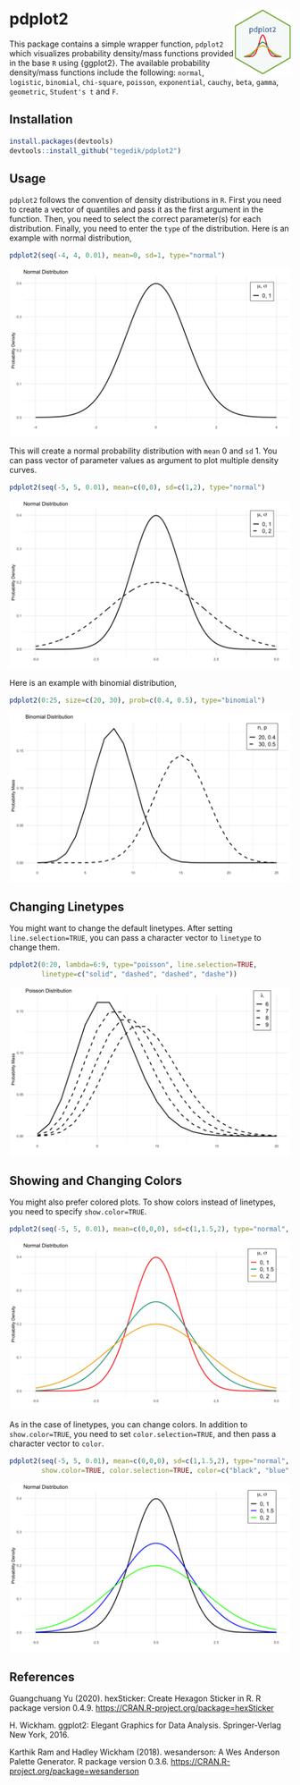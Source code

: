 # pdplot2 <img src="man/figures/logo.png" align="right" width="100" />

This package contains a simple wrapper function, `pdplot2` which visualizes probability density/mass functions provided in the base `R` using {ggplot2}. The available probability density/mass functions include the following: `normal`, `logistic`, `binomial`, `chi-square`, `poisson`, `exponential`, `cauchy`, `beta`, `gamma`, `geometric`, `Student's t` and `F`.

## Installation

``` r
install.packages(devtools)
devtools::install_github("tegedik/pdplot2")
```

## Usage

`pdplot2` follows the convention of density distributions in `R`. First you need to create a vector of quantiles and pass it as the first argument in the function. Then, you need to select the correct parameter(s) for each distribution. Finally, you need to enter the `type` of the distribution. Here is an example with normal distribution,

``` r
pdplot2(seq(-4, 4, 0.01), mean=0, sd=1, type="normal")
```

![](man/figures/p1.png)

This will create a normal probability distribution with `mean` 0 and `sd` 1. You can pass vector of parameter values as argument to plot multiple density curves.  

``` r
pdplot2(seq(-5, 5, 0.01), mean=c(0,0), sd=c(1,2), type="normal")
```

![](man/figures/p2.png)

Here is an example with binomial distribution,

``` r
pdplot2(0:25, size=c(20, 30), prob=c(0.4, 0.5), type="binomial")
```

![](man/figures/p3.png)

## Changing Linetypes

You might want to change the default linetypes. After setting `line.selection=TRUE`, you can pass a character vector to `linetype` to change them. 

``` r
pdplot2(0:20, lambda=6:9, type="poisson", line.selection=TRUE, 
        linetype=c("solid", "dashed", "dashed", "dashe"))
```
![](man/figures/p4.png)

## Showing and Changing Colors

You might also prefer colored plots. To show colors instead of linetypes, you need to specify `show.color=TRUE`.

``` r
pdplot2(seq(-5, 5, 0.01), mean=c(0,0,0), sd=c(1,1.5,2), type="normal", show.color=TRUE)
```

![](man/figures/p5.png)

As in the case of linetypes, you can change colors. In addition to `show.color=TRUE`, you need to set `color.selection=TRUE`, and then pass a character vector to `color`.

``` r
pdplot2(seq(-5, 5, 0.01), mean=c(0,0,0), sd=c(1,1.5,2), type="normal", 
        show.color=TRUE, color.selection=TRUE, color=c("black", "blue", "green"))
```

![](man/figures/p6.png)


## References

Guangchuang Yu (2020). hexSticker: Create Hexagon Sticker in R. R package version
  0.4.9. https://CRAN.R-project.org/package=hexSticker

H. Wickham. ggplot2: Elegant Graphics for Data Analysis. Springer-Verlag New York,
  2016.
  
Karthik Ram and Hadley Wickham (2018). wesanderson: A Wes Anderson Palette Generator. R
  package version 0.3.6. https://CRAN.R-project.org/package=wesanderson  
